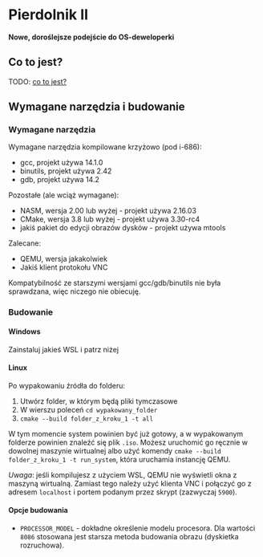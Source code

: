 # Pierdolnik II
**Nowe, doroślejsze podejście do OS-deweloperki**

## Co to jest?
TODO: [co to jest?](https://www.youtube.com/watch?v=hCjXuSabCwI)

## Wymagane narzędzia i budowanie
### Wymagane narzędzia
Wymagane narzędzia kompilowane krzyżowo (pod i-686):
- gcc, projekt używa 14.1.0
- binutils, projekt używa 2.42
- gdb, projekt używa 14.2

Pozostałe (ale wciąż wymagane):
- NASM, wersja 2.00 lub wyżej - projekt używa 2.16.03
- CMake, wersja 3.8 lub wyżej - projekt używa 3.30-rc4
- jakiś pakiet do edycji obrazów dysków - projekt używa mtools

Zalecane:
- QEMU, wersja jakakolwiek
- Jakiś klient protokołu VNC

Kompatybilność ze starszymi wersjami gcc/gdb/binutils nie była sprawdzana, więc niczego nie obiecuję. 

### Budowanie

#### Windows
Zainstaluj jakieś WSL i patrz niżej

#### Linux
Po wypakowaniu źródła do folderu:

1. Utwórz folder, w którym będą pliki tymczasowe
2. W wierszu poleceń `cd wypakowany_folder`
3. `cmake --build folder_z_kroku_1 -t all`

W tym momencie system powinien być już gotowy, a w wypakowanym folderze powinien znaleźć się plik `.iso`. Możesz uruchomić go ręcznie w dowolnej maszynie wirtualnej albo użyć komendy `cmake --build folder_z_kroku_1 -t run_system`, która uruchamia instancję QEMU.

_Uwaga_: jeśli kompilujesz z użyciem WSL, QEMU nie wyświetli okna z maszyną wirtualną. Zamiast tego należy użyć klienta VNC i połączyć go z adresem `localhost` i portem podanym przez skrypt (zazwyczaj `5900`).

#### Opcje budowania
- `PROCESSOR_MODEL` - dokładne określenie modelu procesora. Dla wartości `8086` stosowana jest starsza metoda budowania obrazu (dyskietka rozruchowa).
